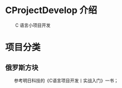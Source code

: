# CProjectDevelop 介绍

&emsp;&emsp; C 语言小项目开发



# 项目分类



## 俄罗斯方块

&emsp;&emsp;参考明日科技的《C语言项目开发丨实战入门》一书；